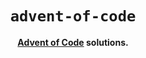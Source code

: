 <div align="center">
  <h1><code>advent-of-code</code></h1>
  <p><strong><a href="https://adventofcode.com">Advent of Code</a> solutions.</strong></p>
</div>
